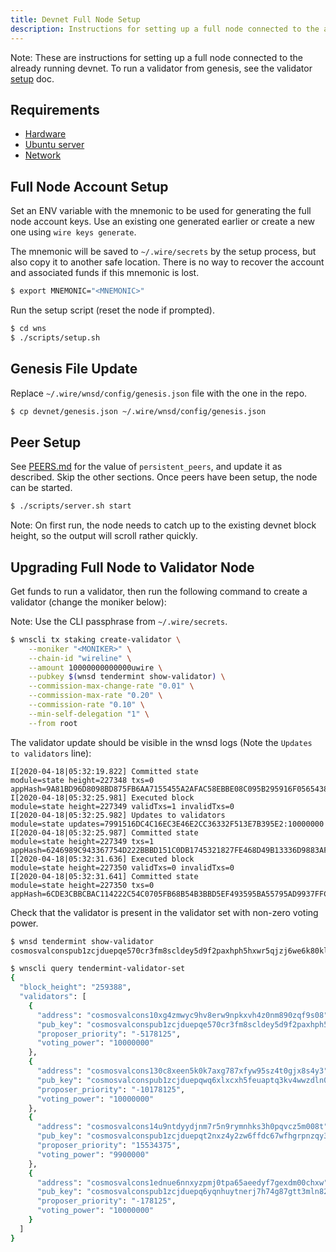 ```yaml
---
title: Devnet Full Node Setup
description: Instructions for setting up a full node connected to the already running devnet.
---
```


Note: These are instructions for setting up a full node connected to the already running devnet. To run a validator from genesis, see the validator [setup](./VALIDATOR.md) doc.

## Requirements

* [Hardware](https://github.com/dxos/xbox/blob/master/docs/hardware.md)
* [Ubuntu server](./SERVER.md)
* [Network](./NETWORK.md)

## Full Node Account Setup

Set an ENV variable with the mnemonic to be used for generating the full node account keys. Use an existing one generated earlier or create a new one using `wire keys generate`.

The mnemonic will be saved to `~/.wire/secrets` by the setup process, but also copy it to another safe location. There is no way to recover the account and associated funds if this mnemonic is lost.

```bash
$ export MNEMONIC="<MNEMONIC>"
```

Run the setup script (reset the node if prompted).

```bash
$ cd wns
$ ./scripts/setup.sh
```

## Genesis File Update

Replace `~/.wire/wnsd/config/genesis.json` file with the one in the repo.

```bash
$ cp devnet/genesis.json ~/.wire/wnsd/config/genesis.json
```

## Peer Setup

See [PEERS.md](./PEERS.md) for the value of `persistent_peers`, and update it as described. Skip the other sections. Once peers have been setup, the node can be started.

```bash
$ ./scripts/server.sh start
```

Note: On first run, the node needs to catch up to the existing devnet block height, so the output will scroll rather quickly.

## Upgrading Full Node to Validator Node

Get funds to run a validator, then run the following command to create a validator (change the moniker below):

Note: Use the CLI passphrase from `~/.wire/secrets`.

```bash
$ wnscli tx staking create-validator \
    --moniker "<MONIKER>" \
    --chain-id "wireline" \
    --amount 10000000000000uwire \
    --pubkey $(wnsd tendermint show-validator) \
    --commission-max-change-rate "0.01" \
    --commission-max-rate "0.20" \
    --commission-rate "0.10" \
    --min-self-delegation "1" \
    --from root
```

The validator update should be visible in the wnsd logs (Note the `Updates to validators` line):

```text
I[2020-04-18|05:32:19.822] Committed state                              module=state height=227348 txs=0 appHash=9A81BD96D8098BD875FB6AA7155455A2AFAC58EBBE08C095B295916F0565438E
I[2020-04-18|05:32:25.981] Executed block                               module=state height=227349 validTxs=1 invalidTxs=0
I[2020-04-18|05:32:25.982] Updates to validators                        module=state updates=7991516DC4C16EC3E46E2CC36332F513E7B395E2:10000000
I[2020-04-18|05:32:25.987] Committed state                              module=state height=227349 txs=1 appHash=6246989C943367754D222BBBD151C0DB1745321827FE468D49B13336D9883AF4
I[2020-04-18|05:32:31.636] Executed block                               module=state height=227350 validTxs=0 invalidTxs=0
I[2020-04-18|05:32:31.641] Committed state                              module=state height=227350 txs=0 appHash=6CDE3CBBCBAC114222C54C0705FB68B54B3BBD5EF493595BA55795AD9937FFCE
```

Check that the validator is present in the validator set with non-zero voting power.

```bash
$ wnsd tendermint show-validator
cosmosvalconspub1zcjduepqe570cr3fm8scldey5d9f2paxhph5hxwr5qjzj6we6k80klmxzvgqkzj2ek

$ wnscli query tendermint-validator-set
{
  "block_height": "259388",
  "validators": [
    {
      "address": "cosmosvalcons10xg4zmwyc9hv8erw9npkxvh4z0nm890zqf9s08",
      "pub_key": "cosmosvalconspub1zcjduepqe570cr3fm8scldey5d9f2paxhph5hxwr5qjzj6we6k80klmxzvgqkzj2ek",
      "proposer_priority": "-5178125",
      "voting_power": "10000000"
    },
    {
      "address": "cosmosvalcons130c8xeen5k0k7axg787xfyw95sz4t0gjx8s4y3",
      "pub_key": "cosmosvalconspub1zcjduepqwq6xlxcxh5feuaptq3kv4wwzdln022yrw5dxfgum9zxxs0vyv9tqr475qv",
      "proposer_priority": "-10178125",
      "voting_power": "10000000"
    },
    {
      "address": "cosmosvalcons14u9ntdyydjnm7r5n9rymnhks3h0pqvcz5m008t",
      "pub_key": "cosmosvalconspub1zcjduepqt2nxz4y2zw6ffdc67wfhgrpnzqy3l64k5m40mdlsw5kw8cg7yhfqvz6a0m",
      "proposer_priority": "15534375",
      "voting_power": "9900000"
    },
    {
      "address": "cosmosvalcons1ednue6nnxyzpmj0tpa65aeedyf7gexdm00chxw",
      "pub_key": "cosmosvalconspub1zcjduepq6yqnhuytnerj7h74g87gtt3mln82h6uzv8kl4nlvlp3aps9tuthqwra85s",
      "proposer_priority": "-178125",
      "voting_power": "10000000"
    }
  ]
}
```
